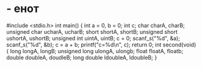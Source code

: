 # - енот 
#include <stdio.h>
int main()
{
	int a = 0, b = 0;
	int c;
	char charA, charB;
	unsigned char ucharA, ucharB;
	short shortA, shortB;
	unsigned short ushortA, ushortB;
	unsigned int uintA, uintB;
	c = 0;
	scanf_s("%d", &a);
	scanf_s("%d", &b);
	c = a + b;
	printf("c=%d\n", c);
	return 0;
	int second(void)
	{
		long longA, longB;
		unsigned long ulongA, ulongb;
		float floatA, floatb;
		double doubleA, doudleB;
		long double ldoubleA, ldoubleB;
	}
	
